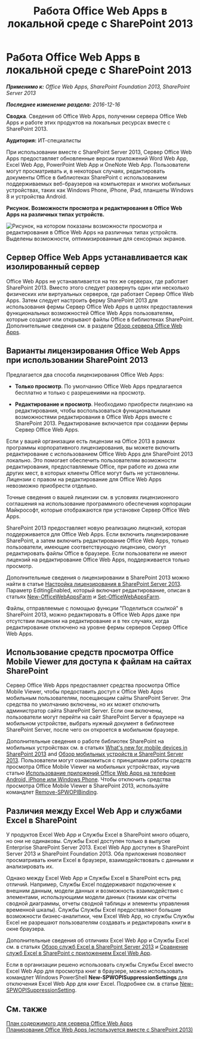 ﻿---
title: Работа Office Web Apps в локальной среде с SharePoint 2013
TOCTitle: Работа Office Web Apps в локальной среде с SharePoint 2013
ms:assetid: 8480064e-14a4-4b46-ad6b-0c836b192af2
ms:mtpsurl: https://technet.microsoft.com/ru-ru/library/Ff431685(v=office.15)
ms:contentKeyID: 49624490
ms.date: 02/01/2018
mtps_version: v=office.15
ms.translationtype: HT
---

# Работа Office Web Apps в локальной среде с SharePoint 2013

_<strong>Применимо к:</strong> Office Web Apps, SharePoint Foundation 2013, SharePoint Server 2013_

_<strong>Последнее изменение раздела:</strong> 2016-12-16_

**Сводка**. Сведения об Office Web Apps, получении сервера Office Web Apps и работе этих продуктов на локальных ресурсах вместе с SharePoint 2013.

**Аудитория:** ИТ-специалисты

При использовании вместе с SharePoint Server 2013, Сервер Office Web Apps предоставляет обновленные версии приложений Word Web App, Excel Web App, PowerPoint Web App и OneNote Web App. Пользователи могут просматривать и, в некоторых случаях, редактировать документы Office в библиотеках SharePoint с использованием поддерживаемых веб-браузеров на компьютерах и многих мобильных устройствах, таких как Windows Phone, iPhone, iPad, планшеты Windows 8 и устройства Android.


**Рисунок. Возможности просмотра и редактирования в Office Web Apps на различных типах устройств.**

![Рисунок, на котором показаны возможности просмотра и редактирования в Office Web Apps на различных типах устройств. Выделены возможности, оптимизированные для сенсорных экранов.](images/Ff431685.8bf76669-f511-4e02-8ed3-d658e9e746f0(Office.15).gif "Рисунок, на котором показаны возможности просмотра и редактирования в Office Web Apps на различных типах устройств. Выделены возможности, оптимизированные для сенсорных экранов.")

## Сервер Office Web Apps устанавливается как изолированный сервер

Office Web Apps не устанавливается на тех же серверах, где работает SharePoint 2013. Вместо этого следует развернуть один или несколько физических или виртуальных серверов, где работает Сервер Office Web Apps. Затем следует настроить ферму SharePoint 2013 для использования фермы Сервер Office Web Apps в целях предоставления функциональных возможностей Office Web Apps пользователям, которые создают или открывают файлы Office в библиотеках SharePoint. Дополнительные сведения см. в разделе [Обзор сервера Office Web Apps](office-web-apps-server-overview.md).

## Варианты лицензирования Office Web Apps при использовании SharePoint 2013

Предлагается два способа лицензирования Office Web Apps:

  - **Только просмотр**. По умолчанию Office Web Apps предлагается бесплатно и только с разрешениями на просмотр.

  - **Редактирование и просмотр**. Необходимо приобрести лицензию на редактирования, чтобы воспользоваться функциональными возможностями редактирования в Office Web Apps вместе с SharePoint 2013. Редактирование включается при создании фермы Сервер Office Web Apps.

Если у вашей организации есть лицензии на Office 2013 в рамках программы корпоративного лицензирования, вы можете включить редактирование с использованием Office Web Apps для SharePoint 2013 локально. Это помогает обеспечить пользователям возможности редактирования, предоставляемые Office, при работе из дома или других мест, в которых клиенты Office могут быть не установлены. Лицензии с правом на редактирование для Office Web Apps невозможно приобрести отдельно.

Точные сведения о вашей лицензии см. в условиях лицензионного соглашения на использование программного обеспечения корпорации Майкрософт, которые отображаются при установке Сервер Office Web Apps.

SharePoint 2013 предоставляет новую реализацию лицензий, которая поддерживается для Office Web Apps. Если включить лицензирование SharePoint, а затем включить редактирование Office Web Apps, только пользователи, имеющие соответствующую лицензию, смогут редактировать файлы Office в браузере. Если пользователи не имеют лицензий на редактирование Office Web Apps, поддерживается только просмотр.

Дополнительные сведения о лицензировании в SharePoint 2013 можно найти в статье [Настройка лицензирования в SharePoint Server 2013](https://technet.microsoft.com/ru-ru/library/jj219627\(v=office.15\)). Параметр EditingEnabled, который включает редактирование, описан в статьях [New-OfficeWebAppsFarm](https://docs.microsoft.com/en-us/powershell/module/officewebapps/new-officewebappsfarm?view=officewebapps-ps) и [Set-OfficeWebAppsFarm](https://docs.microsoft.com/en-us/powershell/module/officewebapps/set-officewebappsfarm?view=officewebapps-ps).

Файлы, отправляемые с помощью функции "Поделиться ссылкой" в SharePoint 2013, можно редактировать в Office Web Apps даже при отсутствии лицензии на редактирование и в тех случаях, когда редактирование отключено на уровне фермы серверов Сервер Office Web Apps.

## Использование средств просмотра Office Mobile Viewer для доступа к файлам на сайтах SharePoint

Сервер Office Web Apps предоставляет средства просмотра Office Mobile Viewer, чтобы предоставить доступ к Office Web Apps мобильным пользователям, посещающим сайты SharePoint Server. Эти средства по умолчанию включены, но их может отключить администратор сайта SharePoint Server. Если они включены, пользователи могут перейти на сайт SharePoint Server в браузере на мобильном устройстве, выбрать нужный документ в библиотеке SharePoint Server, после чего он откроется в мобильном браузере.

Дополнительные сведения о работе библиотек SharePoint на мобильных устройствах см. в статьях [What's new for mobile devices in SharePoint 2013](https://technet.microsoft.com/ru-ru/library/fp161352\(v=office.15\)) and [Обзор мобильных устройств и SharePoint Server 2013](https://technet.microsoft.com/ru-ru/library/fp161351\(v=office.15\)). Пользователи могут ознакомиться с принципами работы средств просмотра Office Mobile Viewer на мобильных устройствах, изучив статью [Использование приложений Office Web Apps на телефоне Android, iPhone или Windows Phone](http://go.microsoft.com/fwlink/p/?linkid=271045). Чтобы отключить средства просмотра Office Mobile Viewer в SharePoint 2013, используйте командлет [Remove-SPWOPIBinding](https://docs.microsoft.com/en-us/powershell/module/sharepoint-server/Remove-SPWOPIBinding?view=sharepoint-ps).

## Различия между Excel Web App и службами Excel в SharePoint

У продуктов Excel Web App и Службы Excel в SharePoint много общего, но они не одинаковы. Службы Excel доступен только в выпуске Enterprise SharePoint Server 2013. Excel Web App доступен в SharePoint Server 2013 и SharePoint Foundation 2013. Оба приложения позволяют просматривать книги Excel в браузере, взаимодействовать с данными и анализировать их.

Однако между Excel Web App и Службы Excel в SharePoint есть ряд отличий. Например, Службы Excel поддерживают подключение к внешним данным, модели данных и возможность взаимодействия с элементами, использующими модели данных (такими как отчеты сводной диаграммы, отчеты сводной таблицы и элементы управления временной шкалы). Службы Службы Excel предоставляют большие возможности бизнес-аналитики, чем Excel Web App, но службы Службы Excel не разрешают пользователям создавать и редактировать книги в окне браузера.

Дополнительные сведения об отличиях Excel Web App и Службы Excel см. в статьях [Обзор служб Excel в SharePoint Server 2013](https://technet.microsoft.com/ru-ru/library/ee424405\(v=office.15\)) и [Сравнение служб Excel в SharePoint с приложением Excel Web App](http://go.microsoft.com/fwlink/p/?linkid=255460).

Если в организации решено использовать службы Службы Excel вместо Excel Web App для просмотра книг в браузере, можно использовать командлет Windows PowerShell **New-SPWOPISuppressionSettings** для отключения Excel Web App для книг Excel. Подробнее см. в статье [New-SPWOPISuppressionSetting](https://docs.microsoft.com/en-us/powershell/module/sharepoint-server/New-SPWOPISuppressionSetting?view=sharepoint-ps).

## См. также


[План содержимого для сервера Office Web Apps](content-roadmap-for-office-web-apps-server.md)  
[Планирование Office Web Apps (используется вместе с SharePoint 2013)](plan-office-web-apps-used-with-sharepoint-2013.md)  
  

[](plan-office-web-apps-used-with-sharepoint-2013.md)

